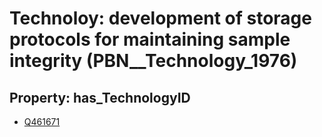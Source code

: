 # Technoloy: __development of storage protocols for maintaining sample integrity__ (PBN__Technology_1976)

## Property: has_TechnologyID

* [Q461671](Q461671)

